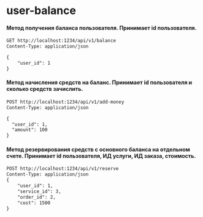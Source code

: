 # user-balance

#### Метод получения баланса пользователя. Принимает id пользователя.
```html
GET http://localhost:1234/api/v1/balance
Content-Type: application/json

{
    "user_id": 1
}
```
#### Метод начисления средств на баланс. Принимает id пользователя и сколько средств зачислить.
```html
POST http://localhost:1234/api/v1/add-money
Content-Type: application/json

{
  "user_id": 1,
  "amount": 100
}
```
#### Метод резервирования средств с основного баланса на отдельном счете. Принимает id пользователя, ИД услуги, ИД заказа, стоимость.
```html
POST http://localhost:1234/api/v1/reserve
Content-Type: application/json
{
    "user_id": 1,
    "service_id": 3,
    "order_id": 2,
    "cost": 1500
}
```